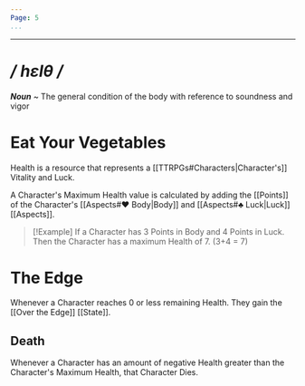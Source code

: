 ```yaml
---
Page: 5
...
```

---
# */ hɛlθ /*
***Noun*** ~ The general condition of the body with reference to soundness and vigor
# Eat Your Vegetables
Health is a resource that represents a [[TTRPGs#Characters|Character's]] Vitality and Luck.

A Character's Maximum Health value is calculated by adding the [[Points]] of the Character's [[Aspects#♥ Body|Body]] and [[Aspects#♣ Luck|Luck]] [[Aspects]].
>[!Example]
>If a Character has 3 Points in Body and 4 Points in Luck. Then the Character has a maximum Health of 7. (3+4 = 7)
# The Edge
Whenever a Character reaches 0 or less remaining Health. They gain the [[Over the Edge]] [[State]].
## Death
Whenever a Character has an amount of negative Health greater than the Character's Maximum Health, that Character Dies.